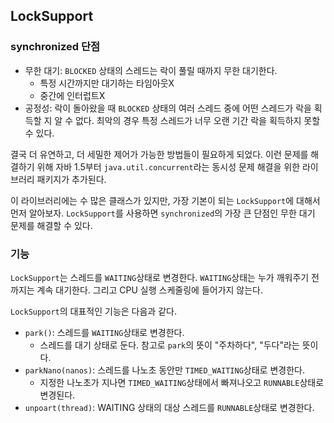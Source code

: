 
## LockSupport

### synchronized 단점
- 무한 대기: `BLOCKED` 상태의 스레드는 락이 풀릴 때까지 무한 대기한다.
	- 특정 시간까지만 대기하는 타임아웃X
	- 중간에 인터럽트X
- 공정성: 락이 돌아왔을 때 `BLOCKED` 상태의 여러 스레드 중에 어떤 스레드가 락을 획득할 지 알 수 없다. 최악의 경우 특정 스레드가 너무 오랜 기간 락을 획득하지 못할 수 있다.

결국 더 유연하고, 더 세밀한 제어가 가능한 방법들이 필요하게 되었다.
이런 문제를 해결하기 위해 자바 1.5부터 `java.util.concurrent`라는 동시성 문제 해결을 위한 라이브러리 패키지가 추가된다.

이 라이브러리에는 수 많은 클래스가 있지만, 가장 기본이 되는 `LockSupport`에 대해서 먼저 알아보자.
`LockSupport`를 사용하면 `synchronized`의 가장 큰 단점인 무한 대기 문제를 해결할 수 있다.

### 기능
`LockSupport`는 스레드를 `WAITING`상태로 변경한다.
`WAITING`상태는 누가 깨워주기 전까지는 계속 대기한다. 그리고 CPU 실행 스케줄링에 들어가지 않는다.

`LockSupport`의 대표적인 기능은 다음과 같다.
- `park()`: 스레드를 `WAITING`상태로 변경한다.
	- 스레드를 대기 상태로 둔다. 참고로 `park`의 뜻이 "주차하다", "두다"라는 뜻이다.
- `parkNano(nanos)`: 스레드를 나노초 동안만 `TIMED_WAITING`상태로 변경한다.
	- 지정한 나노초가 지나면 `TIMED_WAITING`상태에서 빠져나오고 `RUNNABLE`상태로 변경된다.
- `unpoart(thread)`: WAITING 상태의 대상 스레드를 `RUNNABLE`상태로 변경한다.